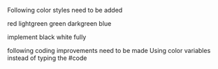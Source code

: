 Following color styles need to be added

red
lightgreen
green
darkgreen
blue

implement black white fully

following coding improvements need to be made
Using color variables instead of typing the #code
